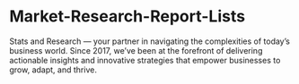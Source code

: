 # Market-Research-Report-Lists
Stats and Research — your partner in navigating the complexities of today’s business world. Since 2017, we’ve been at the forefront of delivering actionable insights and innovative strategies that empower businesses to grow, adapt, and thrive.
